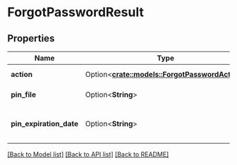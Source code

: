 # ForgotPasswordResult

## Properties

Name | Type | Description | Notes
------------ | ------------- | ------------- | -------------
**action** | Option<[**crate::models::ForgotPasswordAction**](ForgotPasswordAction.md)> | Gets or sets the action. | [optional]
**pin_file** | Option<**String**> | Gets or sets the pin file. | [optional]
**pin_expiration_date** | Option<**String**> | Gets or sets the pin expiration date. | [optional]

[[Back to Model list]](../README.md#documentation-for-models) [[Back to API list]](../README.md#documentation-for-api-endpoints) [[Back to README]](../README.md)



